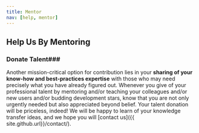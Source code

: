 ```yaml
---
title: Mentor
nav: [help, mentor]
---
```


## Help Us By Mentoring ##


### Donate Talent###

Another mission-critical option for contribution lies in your **sharing of your know-how and best-practices expertise** with those who may need precisely what you have already figured out.  Whenever you give of your professional talent by mentoring and/or teaching your colleagues and/or new users and/or budding development stars, know that you are not only urgently needed but also appreciated beyond belief.  Your talent donation will be priceless, indeed!  We will be happy to learn of your knowledge transfer ideas, and we hope you will [contact us]({{ site.github.url}}/contact/).
